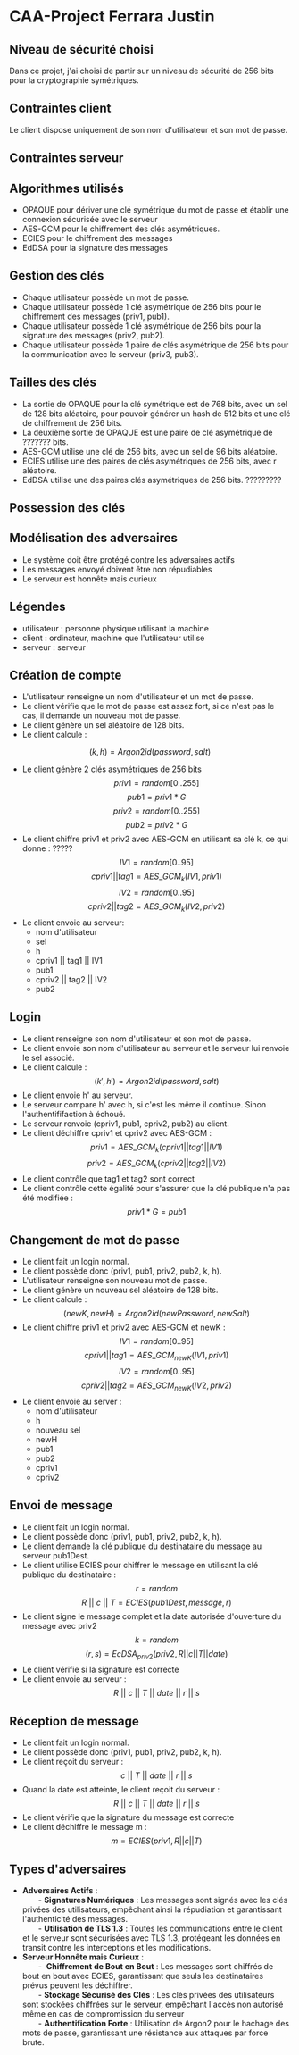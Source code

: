 # CAA-Project Ferrara Justin

## Niveau de sécurité choisi
Dans ce projet, j'ai choisi de partir sur un niveau de sécurité de 256 bits pour la cryptographie symétriques.

## Contraintes client
Le client dispose uniquement de son nom d'utilisateur et son mot de passe.

## Contraintes serveur

## Algorithmes utilisés
- OPAQUE pour dériver une clé symétrique du mot de passe et établir une connexion sécurisée avec le serveur
- AES-GCM pour le chiffrement des clés asymétriques.
- ECIES pour le chiffrement des messages
- EdDSA pour la signature des messages

## Gestion des clés
- Chaque utilisateur possède un mot de passe.
- Chaque utilisateur possède 1 clé asymétrique de 256 bits pour le chiffrement des messages (priv1, pub1).
- Chaque utilisateur possède 1 clé asymétrique de 256 bits pour la signature des messages (priv2, pub2).
- Chaque utilisateur possède 1 paire de clés asymétrique de 256 bits pour la communication avec le serveur (priv3, pub3).

## Tailles des clés
- La sortie de OPAQUE pour la clé symétrique est de 768 bits, avec un sel de 128 bits aléatoire, pour pouvoir générer un hash de 512 bits et une clé de chiffrement de 256 bits.
- La deuxième sortie de OPAQUE est une paire de clé asymétrique de ??????? bits.
- AES-GCM utilise une clé de 256 bits, avec un sel de 96 bits aléatoire.
- ECIES utilise une des paires de clés asymétriques de 256 bits, avec r aléatoire.
- EdDSA utilise une des paires clés asymétriques de 256 bits. ?????????


## Possession des clés

## Modélisation des adversaires
- Le système doit être protégé contre les adversaires actifs
- Les messages envoyé doivent être non répudiables
- Le serveur est honnête mais curieux
## Légendes
- utilisateur : personne physique utilisant la machine
- client : ordinateur, machine que l'utilisateur utilise
- serveur : serveur
## Création de compte
- L'utilisateur renseigne un nom d'utilisateur et un mot de passe.
- Le client vérifie que le mot de passe est assez fort, si ce n'est pas le cas, il demande un nouveau mot de passe.
- Le client génère un sel aléatoire de 128 bits.
- Le client calcule :

$$
(k, h) = Argon2id(password, salt)
$$

- Le client génère 2 clés asymétriques de 256 bits 
$$
priv1 = random[0..255]
$$
$$
pub1 = priv1*G
$$
$$
priv2 = random[0..255]
$$
$$
pub2 = priv2*G
$$
- Le client chiffre priv1 et priv2 avec AES-GCM en utilisant sa clé k, ce qui donne : ?????
$$
IV1 = random[0..95]
$$
$$
cpriv1||tag1 = AES\_GCM_k(IV1, priv1)
$$
$$
IV2 = random[0..95]
$$$$
cpriv2||tag2 = AES\_GCM_k(IV2, priv2)
$$
- Le client envoie au serveur:
	- nom d'utilisateur
	- sel
	- h
	- cpriv1 || tag1 || IV1
	- pub1
	- cpriv2 || tag2 || IV2
	- pub2

## Login
- Le client renseigne son nom d'utilisateur et son mot de passe.
- Le client envoie son nom d'utilisateur au serveur et le serveur lui renvoie le sel associé.
- Le client calcule :
$$
(k', h') = Argon2id(password, salt)
$$
- Le client envoie h' au serveur.
- Le serveur compare h' avec h, si c'est les même il continue. Sinon l'authentififaction à échoué.
- Le serveur renvoie (cpriv1, pub1, cpriv2, pub2) au client.
- Le client déchiffre cpriv1 et cpriv2 avec AES-GCM :
$$
priv1 = AES\_GCM_k(cpriv1||tag1||IV1)
$$
$$
priv2 = AES\_GCM_k(cpriv2||tag2||IV2)
$$
- Le client contrôle que tag1 et tag2 sont correct
- Le client contrôle cette égalité pour s'assurer que la clé publique n'a pas été modifiée :
$$
priv1 * G = pub1
$$
## Changement de mot de passe
- Le client fait un login normal.
- Le client possède donc (priv1, pub1, priv2, pub2, k, h).
- L'utilisateur renseigne son nouveau mot de passe.
- Le client génère un nouveau sel aléatoire de 128 bits.
- Le client calcule : $$
(newK, newH) = Argon2id(newPassword, newSalt)
$$
- Le client chiffre priv1 et priv2 avec AES-GCM et newK :
$$
IV1 = random[0..95]
$$$$
cpriv1||tag1 = AES\_GCM_{newK}(IV1, priv1)
$$$$
IV2 = random[0..95]
$$$$
cpriv2||tag2 = AES\_GCM_{newK}(IV2, priv2)
$$
- Le client envoie au server :
	- nom d'utilisateur
	- h
	- nouveau sel
	- newH
	- pub1
	- pub2
	- cpriv1
	- cpriv2


## Envoi de message
- Le client fait un login normal.
- Le client possède donc (priv1, pub1, priv2, pub2, k, h).
- Le client demande la clé publique du destinataire du message au serveur pub1Dest.
- Le client utilise ECIES pour chiffrer le message en utilisant la clé publique du destinataire :
$$
r = random
$$
$$
R\ ||\ c\ ||\ T = ECIES(pub1Dest, message, r)
$$
- Le client signe le message complet et la date autorisée d'ouverture du message avec priv2
$$
k = random
$$
$$
(r,s) = EcDSA_{priv2}(priv2, R||c||T||date)
$$
- Le client vérifie si la signature est correcte
- Le client envoie au serveur :
$$
R\ ||\ c\ ||\ T\ ||\ date\ ||\ r\ ||\ s
$$

## Réception de message
- Le client fait un login normal.
- Le client possède donc (priv1, pub1, priv2, pub2, k, h).
- Le client reçoit du serveur :
$$
c\ ||\ T\ ||\ date\ ||\ r\ ||\ s
$$
- Quand la date est atteinte, le client reçoit du serveur :
$$
R\ ||\ c\ ||\ T\ ||\ date\ ||\ r\ ||\ s
$$
- Le client vérifie que la signature du message est correcte
- Le client déchiffre le message m :
$$
m = ECIES(priv1, R||c||T)
$$
## Types d'adversaires
- **Adversaires Actifs** :   
  - **Signatures Numériques** : Les messages sont signés avec les clés privées des utilisateurs, empêchant ainsi la répudiation et garantissant l'authenticité des messages.  
  - **Utilisation de TLS 1.3** : Toutes les communications entre le client et le serveur sont sécurisées avec TLS 1.3, protégeant les données en transit contre les interceptions et les modifications.  
- **Serveur Honnête mais Curieux** :   
  -  **Chiffrement de Bout en Bout** : Les messages sont chiffrés de bout en bout avec ECIES, garantissant que seuls les destinataires prévus peuvent les déchiffrer.  
  - **Stockage Sécurisé des Clés** : Les clés privées des utilisateurs sont stockées chiffrées sur le serveur, empêchant l'accès non autorisé même en cas de compromission du serveur  
  - **Authentification Forte** : Utilisation de Argon2 pour le hachage des mots de passe, garantissant une résistance aux attaques par force brute.